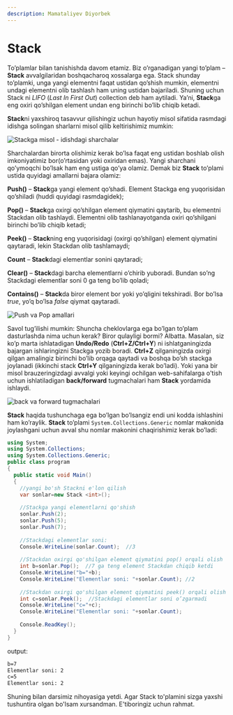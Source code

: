 ```yaml
---
description: Mamataliyev Diyorbek
---
```


# Stack

To’plamlar bilan tanishishda davom etamiz. Biz o’rganadigan yangi to’plam – **Stack** avvalgilaridan boshqacharoq xossalarga ega. Stack shunday to’plamki, unga yangi elementni faqat ustidan qo’shish  mumkin, elementni undagi elementni olib tashlash ham uning ustidan bajariladi. Shuning uchun Stack ni *LIFO* (*Last In First Out*) collection deb ham aytiladi. Ya’ni, **Stack**ga eng oxiri qo’shilgan element undan eng birinchi bo’lib chiqib ketadi.

**Stack**ni yaxshiroq tasavvur qilishingiz uchun hayotiy misol sifatida rasmdagi idishga solingan sharlarni misol qilib keltirishimiz mumkin: 

![Stackga misol - idishdagi sharchalar](https://user-images.githubusercontent.com/91861166/138088109-0772ccdb-fd2f-48c8-9148-2268e6a8718f.jpg)


Sharchalardan birorta olishimiz kerak bo’lsa faqat eng ustidan boshlab olish imkoniyatimiz bor(o’rtasidan yoki oxiridan emas). Yangi sharchani qo’ymoqchi bo’lsak ham eng ustiga qo’ya olamiz. 
Demak biz **Stack** to’plami ustida quyidagi amallarni bajara olamiz:

**Push()** – **Stack**ga yangi element qo’shadi. Element Stackga eng yuqorisidan qo’shiladi (huddi quyidagi rasmdagidek);

**Pop()** – **Stack**ga oxirgi qo’shilgan element qiymatini qaytarib, bu elementni Stackdan olib tashlaydi. Elementni olib tashlanayotganda oxiri qo’shilgani birinchi bo’lib chiqib ketadi;

**Peek()** – **Stack**ning eng yuqorisidagi (oxirgi qo’shilgan) element qiymatini qaytaradi, lekin Stackdan olib tashlamaydi;

**Count** – **Stack**dagi elementlar sonini qaytaradi;

**Clear()** – **Stack**dagi barcha elementlarni o’chirib yuboradi. Bundan so’ng Stackdagi elementlar soni 0 ga teng bo’lib qoladi;

**Contains()** – **Stack**da biror element bor yoki yo’qligini tekshiradi. Bor bo’lsa *true*, yo’q bo’lsa *false* qiymat qaytaradi.

![Push va Pop amallari](https://user-images.githubusercontent.com/91861166/138085847-b8285bf1-dc86-483e-9ab6-e42b91ad4d62.jpg)


Savol tug’ilishi mumkin: Shuncha cheklovlarga ega bo’lgan to’plam dasturlashda nima uchun kerak? Biror qulayligi bormi? Albatta. Masalan, siz ko’p marta ishlatadigan **Undo/Redo** (**Ctrl+Z/Ctrl+Y**) ni ishlatganingizda bajargan ishlaringizni Stackga yozib boradi. **Ctrl+Z** qilganingizda oxirgi qilgan amalingiz birinchi bo’lib orqaga qaytadi va boshqa bo’sh stackga joylanadi (ikkinchi stack **Ctrl+Y** qilganingizda kerak bo’ladi).  Yoki yana bir misol brauzeringizdagi avvalgi yoki keyingi ochilgan web-sahifalarga o'tish uchun ishlatiladigan **back/forward** tugmachalari ham **Stack** yordamida ishlaydi.

![back va forward tugmachalari](https://user-images.githubusercontent.com/91861166/147650547-33ad91b4-d58b-4f47-825d-37b0bcd04f21.png)


**Stack** haqida tushunchaga ega bo’lgan bo’lsangiz endi uni kodda ishlashini ham ko’raylik. **Stack** to’plami `System.Collections.Generic` nomlar makonida joylashgani uchun avval shu nomlar makonini chaqirishimiz kerak bo’ladi:

```csharp
using System;
using System.Collections;
using System.Collections.Generic;
public class program
{
  public static void Main()
  {
    //yangi bo'sh Stackni e'lon qilish
    var sonlar=new Stack <int>();
        
    //Stackga yangi elementlarni qo'shish
    sonlar.Push(2);
    sonlar.Push(5);
    sonlar.Push(7);
        
    //Stackdagi elementlar soni:
    Console.WriteLine(sonlar.Count);  //3 
        
    //Stackdan oxirgi qo'shilgan element qiymatini pop() orqali olish
    int b=sonlar.Pop();  //7 ga teng element Stackdan chiqib ketdi
    Console.WriteLine("b="+b);
    Console.WriteLine("Elementlar soni: "+sonlar.Count); //2
        
    //Stackdan oxirgi qo'shilgan element qiymatini peek() orqali olish
    int c=sonlar.Peek();  //Stackdagi elementlar soni o’zgarmadi
    Console.WriteLine("c="+c);
    Console.WriteLine("Elementlar soni: "+sonlar.Count);
        
    Console.ReadKey();
  }
}
```

output:
```3
b=7
Elementlar soni: 2
c=5
Elementlar soni: 2
```

Shuning bilan darsimiz nihoyasiga yetdi. Agar Stack to'plamini sizga yaxshi tushuntira olgan bo'lsam xursandman. E'tiboringiz uchun rahmat.
